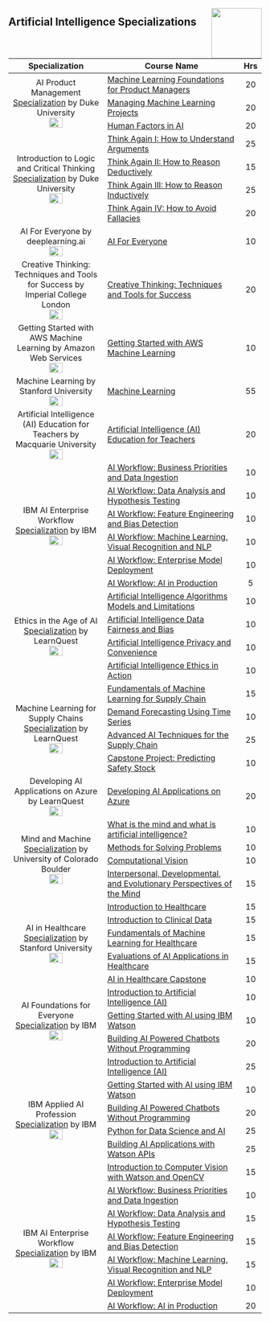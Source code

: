 <img align="right" width="100" src="https://github.com/cs-MohamedAyman/cs-MohamedAyman/blob/main/repos-logos/coursera.jpg"></img>

## Artificial Intelligence Specializations

<table>
    <thead>
        <tr>
            <th width="40%">Specialization</th>
            <th width="60%">Course Name</th>
            <th>Hrs</th>
        </tr>
    </thead>
    <tbody>
            <tr>
                <td rowspan=3 align=center>
AI Product Management
<a href="https://www.coursera.org/specializations/ai-product-management-duke">Specialization</a> by Duke University<br>
<img src="https://github.com/cs-MohamedAyman/eLearning-Platforms/eLearning-Platforms/Coursera-Specializations/blob/master/org-logos/duke%20university.jpg" width="40%">
                </td>
                <td><a href="https://www.coursera.org/learn/machine-learning-foundations-for-product-managers">Machine Learning Foundations for Product Managers</a></td>
                <td align="center">20</td>
            </tr>
            <tr>
                <td><a href="https://www.coursera.org/learn/managing-machine-learning-projects">Managing Machine Learning Projects</a></td>
                <td align="center">20</td>
            </tr>
            <tr>
                <td><a href="https://www.coursera.org/learn/human-factors-in-artificial-intelligence">Human Factors in AI</a></td>
                <td align="center">20</td>
            </tr>
            <tr>
                <td rowspan=4 align=center>
Introduction to Logic and Critical Thinking
<a href="https://www.coursera.org/specializations/logic-critical-thinking-duke">Specialization</a> by Duke University<br>
<img src="https://github.com/cs-MohamedAyman/eLearning-Platforms/eLearning-Platforms/Coursera-Specializations/blob/master/org-logos/duke%20university.jpg" width="40%">
                </td>
                <td><a href="https://www.coursera.org/learn/understanding-arguments">Think Again I: How to Understand Arguments</a></td>
                <td align="center">25</td>
            </tr>
            <tr>
                <td><a href="https://www.coursera.org/learn/deductive-reasoning">Think Again II: How to Reason Deductively</a></td>
                <td align="center">15</td>
            </tr>
            <tr>
                <td><a href="https://www.coursera.org/learn/inductive-reasoning">Think Again III: How to Reason Inductively</a></td>
                <td align="center">25</td>
            </tr>
            <tr>
                <td><a href="https://www.coursera.org/learn/logical-fallacies">Think Again IV: How to Avoid Fallacies</a></td>
                <td align="center">20</td>
            </tr>
            <tr>
                <td rowspan=1 align=center>
AI For Everyone by deeplearning.ai<br>
<img src="https://github.com/cs-MohamedAyman/eLearning-Platforms/eLearning-Platforms/Coursera-Specializations/blob/master/org-logos/deeplearning.ai.jpg" width="40%">
                </td>
                <td><a href="https://www.coursera.org/learn/ai-for-everyone">AI For Everyone</a></td>
                <td align="center">10</td>
            </tr>
            <tr>
                <td rowspan=1 align=center>
Creative Thinking: Techniques and Tools for Success by Imperial College London<br>
<img src="https://github.com/cs-MohamedAyman/eLearning-Platforms/eLearning-Platforms/Coursera-Specializations/blob/master/org-logos/imperial%20college%20london.jpg" width="40%">
                </td>
                <td><a href="https://www.coursera.org/learn/creative-thinking-techniques-and-tools-for-success">Creative Thinking: Techniques and Tools for Success</a></td>
                <td align="center">20</td>
            </tr>
            <tr>
                <td rowspan=1 align=center>
Getting Started with AWS Machine Learning by Amazon Web Services<br>
<img src="https://github.com/cs-MohamedAyman/eLearning-Platforms/eLearning-Platforms/Coursera-Specializations/blob/master/org-logos/amazon%20web%20services.jpg" width="40%">
                </td>
                <td><a href="https://www.coursera.org/learn/aws-machine-learning">Getting Started with AWS Machine Learning</a></td>
                <td align="center">10</td>
            </tr>
            <tr>
                <td rowspan=1 align=center>
Machine Learning by Stanford University<br>
<img src="https://github.com/cs-MohamedAyman/eLearning-Platforms/eLearning-Platforms/Coursera-Specializations/blob/master/org-logos/stanford%20university.jpg" width="40%">
                </td>
                <td><a href="https://www.coursera.org/learn/machine-learning">Machine Learning</a></td>
                <td align="center">55</td>
            </tr>
            <tr>
                <td rowspan=1 align=center>
Artificial Intelligence (AI) Education for Teachers by Macquarie University<br>
<img src="https://github.com/cs-MohamedAyman/eLearning-Platforms/eLearning-Platforms/Coursera-Specializations/blob/master/org-logos/macquarie%20university.jpg" width="40%">
                </td>
                <td><a href="https://www.coursera.org/learn/artificial-intelligence-education-for-teachers">Artificial Intelligence (AI) Education for Teachers</a></td>
                <td align="center">20</td>
            </tr>
            <tr>
                <td rowspan=6 align=center>
IBM AI Enterprise Workflow
<a href="https://www.coursera.org/specializations/ibm-ai-workflow">Specialization</a> by IBM<br>
<img src="https://github.com/cs-MohamedAyman/eLearning-Platforms/eLearning-Platforms/Coursera-Specializations/blob/master/org-logos/ibm.jpg" width="40%">
                </td>
                <td><a href="https://www.coursera.org/learn/ibm-ai-workflow-business-priorities-data-ingestion">AI Workflow: Business Priorities and Data Ingestion</a></td>
                <td align="center">10</td>
            </tr>
            <tr>
                <td><a href="https://www.coursera.org/learn/ibm-ai-workflow-data-analysis-hypothesis-testing">AI Workflow: Data Analysis and Hypothesis Testing</a></td>
                <td align="center">10</td>
            </tr>
            <tr>
                <td><a href="https://www.coursera.org/learn/ibm-ai-workflow-feature-engineering-bias-detection">AI Workflow: Feature Engineering and Bias Detection</a></td>
                <td align="center">10</td>
            </tr>
            <tr>
                <td><a href="https://www.coursera.org/learn/ibm-ai-workflow-machine-learning-vr-nlp">AI Workflow: Machine Learning, Visual Recognition and NLP</a></td>
                <td align="center">10</td>
            </tr>
            <tr>
                <td><a href="https://www.coursera.org/learn/ibm-ai-workflow-machine-learning-model-deployment">AI Workflow: Enterprise Model Deployment</a></td>
                <td align="center">10</td>
            </tr>
            <tr>
                <td><a href="https://www.coursera.org/learn/ibm-ai-workflow-ai-production">AI Workflow: AI in Production</a></td>
                <td align="center">5</td>
            </tr>
            <tr>
                <td rowspan=4 align=center>
Ethics in the Age of AI
<a href="https://www.coursera.org/specializations/ethics-in-ai">Specialization</a> by LearnQuest<br>
<img src="https://github.com/cs-MohamedAyman/eLearning-Platforms/eLearning-Platforms/Coursera-Specializations/blob/master/org-logos/learnquest.jpg" width="40%">
                </td>
                <td><a href="https://www.coursera.org/learn/ai-algorithm-limitations">Artificial Intelligence Algorithms Models and Limitations</a></td>
                <td align="center">10</td>
            </tr>
            <tr>
                <td><a href="https://www.coursera.org/learn/ai-data-bias">Artificial Intelligence Data Fairness and Bias</a></td>
                <td align="center">10</td>
            </tr>
            <tr>
                <td><a href="https://www.coursera.org/learn/ai-privacy-and-convenience">Artificial Intelligence Privacy and Convenience</a></td>
                <td align="center">10</td>
            </tr>
            <tr>
                <td><a href="https://www.coursera.org/learn/ai-ethics-analysis">Artificial Intelligence Ethics in Action</a></td>
                <td align="center">10</td>
            </tr>
            <tr>
                <td rowspan=4 align=center>
Machine Learning for Supply Chains
<a href="https://www.coursera.org/specializations/machine-learning-supply-chain">Specialization</a> by LearnQuest<br>
<img src="https://github.com/cs-MohamedAyman/eLearning-Platforms/eLearning-Platforms/Coursera-Specializations/blob/master/org-logos/learnquest.jpg" width="40%">
                </td>
                <td><a href="https://www.coursera.org/learn/machine-learning-for-supply-chain-fundamentals">Fundamentals of Machine Learning for Supply Chain</a></td>
                <td align="center">15</td>
            </tr>
            <tr>
                <td><a href="https://www.coursera.org/learn/demand-prediction-using-time-series">Demand Forecasting Using Time Series</a></td>
                <td align="center">10</td>
            </tr>
            <tr>
                <td><a href="https://www.coursera.org/learn/advanced-ai-techniques-for-the-supply-chain">Advanced AI Techniques for the Supply Chain</a></td>
                <td align="center">25</td>
            </tr>
            <tr>
                <td><a href="https://www.coursera.org/learn/ml-safety-stock">Capstone Project: Predicting Safety Stock</a></td>
                <td align="center">10</td>
            </tr>
            <tr>
                <td rowspan=1 align=center>
Developing AI Applications on Azure by LearnQuest<br>
<img src="https://github.com/cs-MohamedAyman/eLearning-Platforms/eLearning-Platforms/Coursera-Specializations/blob/master/org-logos/learnquest.jpg" width="40%">
                </td>
                <td><a href="https://www.coursera.org/learn/developing-ai-applications-azure">Developing AI Applications on Azure</a></td>
                <td align="center">20</td>
            </tr>
            <tr>
                <td rowspan=4 align=center>
Mind and Machine
<a href="https://www.coursera.org/specializations/mind-machine">Specialization</a> by University of Colorado Boulder<br>
<img src="https://github.com/cs-MohamedAyman/eLearning-Platforms/eLearning-Platforms/Coursera-Specializations/blob/master/org-logos/university%20of%20colorado%20boulder.jpg" width="40%">
                </td>
                <td><a href="https://www.coursera.org/learn/mind-machine-artificial-intelligence">What is the mind and what is artificial intelligence?</a></td>
                <td align="center">10</td>
            </tr>
            <tr>
                <td><a href="https://www.coursera.org/learn/mind-machine-problem-solving-methods">Methods for Solving Problems</a></td>
                <td align="center">10</td>
            </tr>
            <tr>
                <td><a href="https://www.coursera.org/learn/mind-machine-computational-vision">Computational Vision</a></td>
                <td align="center">10</td>
            </tr>
            <tr>
                <td><a href="https://www.coursera.org/learn/mind-machine-perspectives">Interpersonal, Developmental, and Evolutionary Perspectives of the Mind</a></td>
                <td align="center">15</td>
            </tr>
            <tr>
                <td rowspan=5 align=center>
AI in Healthcare
<a href="https://www.coursera.org/specializations/ai-healthcare">Specialization</a> by Stanford University<br>
<img src="https://github.com/cs-MohamedAyman/eLearning-Platforms/eLearning-Platforms/Coursera-Specializations/blob/master/org-logos/stanford%20university.jpg" width="40%">
                </td>
                <td><a href="https://www.coursera.org/learn/intro-to-healthcare">Introduction to Healthcare</a></td>
                <td align="center">15</td>
            </tr>
            <tr>
                <td><a href="https://www.coursera.org/learn/introduction-clinical-data">Introduction to Clinical Data</a></td>
                <td align="center">15</td>
            </tr>
            <tr>
                <td><a href="https://www.coursera.org/learn/fundamental-machine-learning-healthcare">Fundamentals of Machine Learning for Healthcare</a></td>
                <td align="center">15</td>
            </tr>
            <tr>
                <td><a href="https://www.coursera.org/learn/evaluations-ai-applications-healthcare">Evaluations of AI Applications in Healthcare</a></td>
                <td align="center">15</td>
            </tr>
            <tr>
                <td><a href="https://www.coursera.org/learn/ai-in-healthcare-capstone">AI in Healthcare Capstone</a></td>
                <td align="center">10</td>
            </tr>
            <tr>
                <td rowspan=3 align=center>
AI Foundations for Everyone
<a href="https://www.coursera.org/specializations/ai-foundations-for-everyone">Specialization</a> by IBM<br>
<img src="https://github.com/cs-MohamedAyman/eLearning-Platforms/eLearning-Platforms/Coursera-Specializations/blob/master/org-logos/ibm.jpg" width="40%">
                </td>
                <td><a href="https://www.coursera.org/learn/introduction-to-ai">Introduction to Artificial Intelligence (AI)</a></td>
                <td align="center">10</td>
            </tr>
            <tr>
                <td><a href="https://www.coursera.org/learn/ai-with-ibm-watson">Getting Started with AI using IBM Watson</a></td>
                <td align="center">10</td>
            </tr>
            <tr>
                <td><a href="https://www.coursera.org/learn/building-ai-powered-chatbots">Building AI Powered Chatbots Without Programming</a></td>
                <td align="center">20</td>
            </tr>
            <tr>
                <td rowspan=6 align=center>
IBM Applied AI Profession
<a href="https://www.coursera.org/professional-certificates/applied-artifical-intelligence-ibm-watson-ai">Specialization</a> by IBM<br>
<img src="https://github.com/cs-MohamedAyman/eLearning-Platforms/eLearning-Platforms/Coursera-Specializations/blob/master/org-logos/ibm.jpg" width="40%">
                </td>
                <td><a href="https://www.coursera.org/learn/introduction-to-ai">Introduction to Artificial Intelligence (AI)</a></td>
                <td align="center">25</td>
            </tr>
            <tr>
                <td><a href="https://www.coursera.org/learn/ai-with-ibm-watson">Getting Started with AI using IBM Watson</a></td>
                <td align="center">10</td>
            </tr>
            <tr>
                <td><a href="https://www.coursera.org/learn/building-ai-powered-chatbots">Building AI Powered Chatbots Without Programming</a></td>
                <td align="center">20</td>
            </tr>
            <tr>
                <td><a href="https://www.coursera.org/learn/python-for-applied-data-science-ai">Python for Data Science and AI</a></td>
                <td align="center">25</td>
            </tr>
            <tr>
                <td><a href="https://www.coursera.org/learn/building-ai-applications">Building AI Applications with Watson APIs</a></td>
                <td align="center">25</td>
            </tr>
            <tr>
                <td><a href="https://www.coursera.org/learn/introduction-computer-vision-watson-opencv">Introduction to Computer Vision with Watson and OpenCV</a></td>
                <td align="center">15</td>
            </tr>
            <tr>
                <td rowspan=6 align=center>
IBM AI Enterprise Workflow
<a href="https://www.coursera.org/specializations/ibm-ai-workflow">Specialization</a> by IBM<br>
<img src="https://github.com/cs-MohamedAyman/eLearning-Platforms/eLearning-Platforms/Coursera-Specializations/blob/master/org-logos/ibm.jpg" width="40%">
                </td>
                <td><a href="https://www.coursera.org/learn/ibm-ai-workflow-business-priorities-data-ingestion">AI Workflow: Business Priorities and Data Ingestion</a></td>
                <td align="center">10</td>
            </tr>
            <tr>
                <td><a href="https://www.coursera.org/learn/ibm-ai-workflow-data-analysis-hypothesis-testing">AI Workflow: Data Analysis and Hypothesis Testing</a></td>
                <td align="center">15</td>
            </tr>
            <tr>
                <td><a href="https://www.coursera.org/learn/ibm-ai-workflow-feature-engineering-bias-detection">AI Workflow: Feature Engineering and Bias Detection</a></td>
                <td align="center">15</td>
            </tr>
            <tr>
                <td><a href="https://www.coursera.org/learn/ibm-ai-workflow-machine-learning-vr-nlp">AI Workflow: Machine Learning, Visual Recognition and NLP</a></td>
                <td align="center">15</td>
            </tr>
            <tr>
                <td><a href="https://www.coursera.org/learn/ibm-ai-workflow-machine-learning-model-deployment">AI Workflow: Enterprise Model Deployment</a></td>
                <td align="center">10</td>
            </tr>
            <tr>
                <td><a href="https://www.coursera.org/learn/ibm-ai-workflow-ai-production">AI Workflow: AI in Production</a></td>
                <td align="center">20</td>
            </tr>
    </tbody>
</table>
